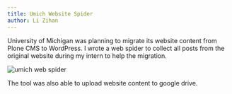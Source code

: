 ```yaml
---
title: Umich Website Spider
author: Li Zihan 
---
```


University of Michigan was planning to migrate its website content from Plone CMS to WordPress. I wrote a web spider to collect all posts from the original website during my intern to help the migration. 

![umich web spider](/pic/umich-spider/1.png)

The tool was also able to upload website content to google drive. 